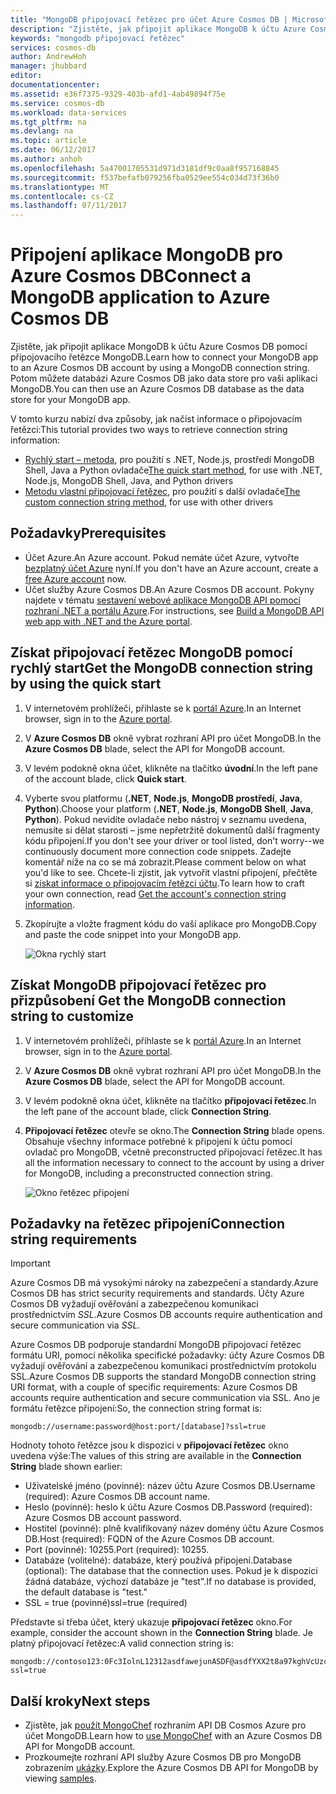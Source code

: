 ```yaml
---
title: "MongoDB připojovací řetězec pro účet Azure Cosmos DB | Microsoft Docs"
description: "Zjistěte, jak připojit aplikace MongoDB k účtu Azure Cosmos DB pomocí připojovacího řetězce MongoDB."
keywords: "mongodb připojovací řetězec"
services: cosmos-db
author: AndrewHoh
manager: jhubbard
editor: 
documentationcenter: 
ms.assetid: e36f7375-9329-403b-afd1-4ab49894f75e
ms.service: cosmos-db
ms.workload: data-services
ms.tgt_pltfrm: na
ms.devlang: na
ms.topic: article
ms.date: 06/12/2017
ms.author: anhoh
ms.openlocfilehash: 5a47001705531d971d3181df9c0aa8f957168845
ms.sourcegitcommit: f537befafb079256fba0529ee554c034d73f36b0
ms.translationtype: MT
ms.contentlocale: cs-CZ
ms.lasthandoff: 07/11/2017
---
```

# <a name="connect-a-mongodb-application-to-azure-cosmos-db"></a><span data-ttu-id="179ea-104">Připojení aplikace MongoDB pro Azure Cosmos DB</span><span class="sxs-lookup"><span data-stu-id="179ea-104">Connect a MongoDB application to Azure Cosmos DB</span></span>
<span data-ttu-id="179ea-105">Zjistěte, jak připojit aplikace MongoDB k účtu Azure Cosmos DB pomocí připojovacího řetězce MongoDB.</span><span class="sxs-lookup"><span data-stu-id="179ea-105">Learn how to connect your MongoDB app to an Azure Cosmos DB account by using a MongoDB connection string.</span></span> <span data-ttu-id="179ea-106">Potom můžete databázi Azure Cosmos DB jako data store pro vaši aplikaci MongoDB.</span><span class="sxs-lookup"><span data-stu-id="179ea-106">You can then use an Azure Cosmos DB database as the data store for your MongoDB app.</span></span> 

<span data-ttu-id="179ea-107">V tomto kurzu nabízí dva způsoby, jak načíst informace o připojovacím řetězci:</span><span class="sxs-lookup"><span data-stu-id="179ea-107">This tutorial provides two ways to retrieve connection string information:</span></span>

- <span data-ttu-id="179ea-108">[Rychlý start – metoda](#QuickstartConnection), pro použití s .NET, Node.js, prostředí MongoDB Shell, Java a Python ovladače</span><span class="sxs-lookup"><span data-stu-id="179ea-108">[The quick start method](#QuickstartConnection), for use with .NET, Node.js, MongoDB Shell, Java, and Python drivers</span></span>
- <span data-ttu-id="179ea-109">[Metodu vlastní připojovací řetězec](#GetCustomConnection), pro použití s další ovladače</span><span class="sxs-lookup"><span data-stu-id="179ea-109">[The custom connection string method](#GetCustomConnection), for use with other drivers</span></span>

## <a name="prerequisites"></a><span data-ttu-id="179ea-110">Požadavky</span><span class="sxs-lookup"><span data-stu-id="179ea-110">Prerequisites</span></span>

- <span data-ttu-id="179ea-111">Účet Azure.</span><span class="sxs-lookup"><span data-stu-id="179ea-111">An Azure account.</span></span> <span data-ttu-id="179ea-112">Pokud nemáte účet Azure, vytvořte [bezplatný účet Azure](https://azure.microsoft.com/free/) nyní.</span><span class="sxs-lookup"><span data-stu-id="179ea-112">If you don't have an Azure account, create a [free Azure account](https://azure.microsoft.com/free/) now.</span></span> 
- <span data-ttu-id="179ea-113">Účet služby Azure Cosmos DB.</span><span class="sxs-lookup"><span data-stu-id="179ea-113">An Azure Cosmos DB account.</span></span> <span data-ttu-id="179ea-114">Pokyny najdete v tématu [sestavení webové aplikace MongoDB API pomocí rozhraní .NET a portálu Azure](create-mongodb-dotnet.md).</span><span class="sxs-lookup"><span data-stu-id="179ea-114">For instructions, see [Build a MongoDB API web app with .NET and the Azure portal](create-mongodb-dotnet.md).</span></span>

## <span data-ttu-id="179ea-115"><a id="QuickstartConnection"></a>Získat připojovací řetězec MongoDB pomocí rychlý start</span><span class="sxs-lookup"><span data-stu-id="179ea-115"><a id="QuickstartConnection"></a>Get the MongoDB connection string by using the quick start</span></span>
1. <span data-ttu-id="179ea-116">V internetovém prohlížeči, přihlaste se k [portál Azure](https://portal.azure.com).</span><span class="sxs-lookup"><span data-stu-id="179ea-116">In an Internet browser, sign in to the [Azure portal](https://portal.azure.com).</span></span>
2. <span data-ttu-id="179ea-117">V **Azure Cosmos DB** okně vybrat rozhraní API pro účet MongoDB.</span><span class="sxs-lookup"><span data-stu-id="179ea-117">In the **Azure Cosmos DB** blade, select the API for MongoDB account.</span></span> 
3. <span data-ttu-id="179ea-118">V levém podokně okna účet, klikněte na tlačítko **úvodní**.</span><span class="sxs-lookup"><span data-stu-id="179ea-118">In the left pane of the account blade, click **Quick start**.</span></span> 
4. <span data-ttu-id="179ea-119">Vyberte svou platformu (**.NET**, **Node.js**, **MongoDB prostředí**, **Java**, **Python**).</span><span class="sxs-lookup"><span data-stu-id="179ea-119">Choose your platform (**.NET**, **Node.js**, **MongoDB Shell**, **Java**, **Python**).</span></span> <span data-ttu-id="179ea-120">Pokud nevidíte ovladače nebo nástroj v seznamu uvedena, nemusíte si dělat starosti – jsme nepřetržitě dokumentů další fragmenty kódu připojení.</span><span class="sxs-lookup"><span data-stu-id="179ea-120">If you don't see your driver or tool listed, don't worry--we continuously document more connection code snippets.</span></span> <span data-ttu-id="179ea-121">Zadejte komentář níže na co se má zobrazit.</span><span class="sxs-lookup"><span data-stu-id="179ea-121">Please comment below on what you'd like to see.</span></span> <span data-ttu-id="179ea-122">Chcete-li zjistit, jak vytvořit vlastní připojení, přečtěte si [získat informace o připojovacím řetězci účtu](#GetCustomConnection).</span><span class="sxs-lookup"><span data-stu-id="179ea-122">To learn how to craft your own connection, read [Get the account's connection string information](#GetCustomConnection).</span></span>
5. <span data-ttu-id="179ea-123">Zkopírujte a vložte fragment kódu do vaší aplikace pro MongoDB.</span><span class="sxs-lookup"><span data-stu-id="179ea-123">Copy and paste the code snippet into your MongoDB app.</span></span>

    ![Okna rychlý start](./media/connect-mongodb-account/QuickStartBlade.png)

## <span data-ttu-id="179ea-125"><a id="GetCustomConnection"></a>Získat MongoDB připojovací řetězec pro přizpůsobení</span><span class="sxs-lookup"><span data-stu-id="179ea-125"><a id="GetCustomConnection"></a> Get the MongoDB connection string to customize</span></span>
1. <span data-ttu-id="179ea-126">V internetovém prohlížeči, přihlaste se k [portál Azure](https://portal.azure.com).</span><span class="sxs-lookup"><span data-stu-id="179ea-126">In an Internet browser, sign in to the [Azure portal](https://portal.azure.com).</span></span>
2. <span data-ttu-id="179ea-127">V **Azure Cosmos DB** okně vybrat rozhraní API pro účet MongoDB.</span><span class="sxs-lookup"><span data-stu-id="179ea-127">In the **Azure Cosmos DB** blade, select the API for MongoDB account.</span></span> 
3. <span data-ttu-id="179ea-128">V levém podokně okna účet, klikněte na tlačítko **připojovací řetězec**.</span><span class="sxs-lookup"><span data-stu-id="179ea-128">In the left pane of the account blade, click **Connection String**.</span></span> 
4. <span data-ttu-id="179ea-129">**Připojovací řetězec** otevře se okno.</span><span class="sxs-lookup"><span data-stu-id="179ea-129">The **Connection String** blade opens.</span></span> <span data-ttu-id="179ea-130">Obsahuje všechny informace potřebné k připojení k účtu pomocí ovladač pro MongoDB, včetně preconstructed připojovací řetězec.</span><span class="sxs-lookup"><span data-stu-id="179ea-130">It has all the information necessary to connect to the account by using a driver for MongoDB, including a preconstructed connection string.</span></span>

    ![Okno řetězec připojení](./media/connect-mongodb-account/ConnectionStringBlade.png)

## <a name="connection-string-requirements"></a><span data-ttu-id="179ea-132">Požadavky na řetězec připojení</span><span class="sxs-lookup"><span data-stu-id="179ea-132">Connection string requirements</span></span>
> [!Important]
> <span data-ttu-id="179ea-133">Azure Cosmos DB má vysokými nároky na zabezpečení a standardy.</span><span class="sxs-lookup"><span data-stu-id="179ea-133">Azure Cosmos DB has strict security requirements and standards.</span></span> <span data-ttu-id="179ea-134">Účty Azure Cosmos DB vyžadují ověřování a zabezpečenou komunikaci prostřednictvím *SSL*.</span><span class="sxs-lookup"><span data-stu-id="179ea-134">Azure Cosmos DB accounts require authentication and secure communication via *SSL*.</span></span> 
>
>

<span data-ttu-id="179ea-135">Azure Cosmos DB podporuje standardní MongoDB připojovací řetězec formátu URI, pomocí několika specifické požadavky: účty Azure Cosmos DB vyžadují ověřování a zabezpečenou komunikaci prostřednictvím protokolu SSL.</span><span class="sxs-lookup"><span data-stu-id="179ea-135">Azure Cosmos DB supports the standard MongoDB connection string URI format, with a couple of specific requirements: Azure Cosmos DB accounts require authentication and secure communication via SSL.</span></span> <span data-ttu-id="179ea-136">Ano je formátu řetězce připojení:</span><span class="sxs-lookup"><span data-stu-id="179ea-136">So, the connection string format is:</span></span>

    mongodb://username:password@host:port/[database]?ssl=true

<span data-ttu-id="179ea-137">Hodnoty tohoto řetězce jsou k dispozici v **připojovací řetězec** okno uvedena výše:</span><span class="sxs-lookup"><span data-stu-id="179ea-137">The values of this string are available in the **Connection String** blade shown earlier:</span></span>

* <span data-ttu-id="179ea-138">Uživatelské jméno (povinné): název účtu Azure Cosmos DB.</span><span class="sxs-lookup"><span data-stu-id="179ea-138">Username (required): Azure Cosmos DB account name.</span></span>
* <span data-ttu-id="179ea-139">Heslo (povinné): heslo k účtu Azure Cosmos DB.</span><span class="sxs-lookup"><span data-stu-id="179ea-139">Password (required): Azure Cosmos DB account password.</span></span>
* <span data-ttu-id="179ea-140">Hostitel (povinné): plně kvalifikovaný název domény účtu Azure Cosmos DB.</span><span class="sxs-lookup"><span data-stu-id="179ea-140">Host (required): FQDN of the Azure Cosmos DB account.</span></span>
* <span data-ttu-id="179ea-141">Port (povinné): 10255.</span><span class="sxs-lookup"><span data-stu-id="179ea-141">Port (required): 10255.</span></span>
* <span data-ttu-id="179ea-142">Databáze (volitelné): databáze, který používá připojení.</span><span class="sxs-lookup"><span data-stu-id="179ea-142">Database (optional): The database that the connection uses.</span></span> <span data-ttu-id="179ea-143">Pokud je k dispozici žádná databáze, výchozí databáze je "test".</span><span class="sxs-lookup"><span data-stu-id="179ea-143">If no database is provided, the default database is "test."</span></span>
* <span data-ttu-id="179ea-144">SSL = true (povinné)</span><span class="sxs-lookup"><span data-stu-id="179ea-144">ssl=true (required)</span></span>

<span data-ttu-id="179ea-145">Představte si třeba účet, který ukazuje **připojovací řetězec** okno.</span><span class="sxs-lookup"><span data-stu-id="179ea-145">For example, consider the account shown in the **Connection String** blade.</span></span> <span data-ttu-id="179ea-146">Je platný připojovací řetězec:</span><span class="sxs-lookup"><span data-stu-id="179ea-146">A valid connection string is:</span></span>

    mongodb://contoso123:0Fc3IolnL12312asdfawejunASDF@asdfYXX2t8a97kghVcUzcDv98hawelufhawefafnoQRGwNj2nMPL1Y9qsIr9Srdw==@anhohmongo.documents.azure.com:10255/mydatabase?ssl=true

## <a name="next-steps"></a><span data-ttu-id="179ea-147">Další kroky</span><span class="sxs-lookup"><span data-stu-id="179ea-147">Next steps</span></span>
* <span data-ttu-id="179ea-148">Zjistěte, jak [použít MongoChef](mongodb-mongochef.md) rozhraním API DB Cosmos Azure pro účet MongoDB.</span><span class="sxs-lookup"><span data-stu-id="179ea-148">Learn how to [use MongoChef](mongodb-mongochef.md) with an Azure Cosmos DB API for MongoDB account.</span></span>
* <span data-ttu-id="179ea-149">Prozkoumejte rozhraní API služby Azure Cosmos DB pro MongoDB zobrazením [ukázky](mongodb-samples.md).</span><span class="sxs-lookup"><span data-stu-id="179ea-149">Explore the Azure Cosmos DB API for MongoDB by viewing [samples](mongodb-samples.md).</span></span>
